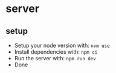 # server

## setup
- Setup your node version with: `nvm use`
- Install dependencies with: `npm ci`
- Run the server with: `npm run dev`
- Done
